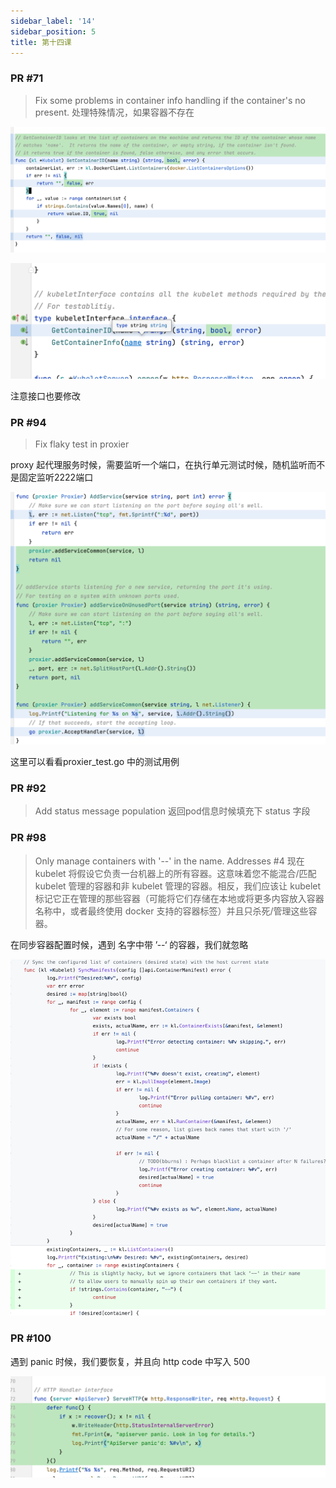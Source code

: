 ```yaml
---
sidebar_label: '14'
sidebar_position: 5
title: 第十四课
---
```


### PR #71
> Fix some problems in container info handling if the container's no present. 处理特殊情况，如果容器不存在

![](https://raw.githubusercontent.com/mouuii/picture/master/%E6%88%AA%E5%B1%8F2023-04-26%20%E4%B8%8B%E5%8D%885.44.56.png)

![](https://raw.githubusercontent.com/mouuii/picture/master/%E6%88%AA%E5%B1%8F2023-04-26%20%E4%B8%8B%E5%8D%885.47.36.png)

注意接口也要修改

### PR #94 
> Fix flaky test in proxier

proxy 起代理服务时候，需要监听一个端口，在执行单元测试时候，随机监听而不是固定监听2222端口

![](https://raw.githubusercontent.com/mouuii/picture/master/%E6%88%AA%E5%B1%8F2023-04-26%20%E4%B8%8B%E5%8D%885.51.14.png)

这里可以看看proxier_test.go 中的测试用例

### PR #92 
> Add status message population 返回pod信息时候填充下 status 字段

### PR #98
> Only manage containers with '--' in the name. Addresses #4 
> 现在 kubelet 将假设它负责一台机器上的所有容器。这意味着您不能混合/匹配 kubelet 管理的容器和非 kubelet 管理的容器。相反，我们应该让 kubelet 标记它正在管理的那些容器（可能将它们存储在本地或将更多内容放入容器名称中，或者最终使用 docker 支持的容器标签）并且只杀死/管理这些容器。

在同步容器配置时候，遇到 名字中带 ’--‘ 的容器，我们就忽略

![](https://raw.githubusercontent.com/mouuii/picture/master/%E6%88%AA%E5%B1%8F2023-04-26%20%E4%B8%8B%E5%8D%886.01.04.png)

### PR #100

遇到 panic 时候，我们要恢复，并且向 http code 中写入 500

![](https://raw.githubusercontent.com/mouuii/picture/master/%E6%88%AA%E5%B1%8F2023-04-26%20%E4%B8%8B%E5%8D%886.02.43.png)